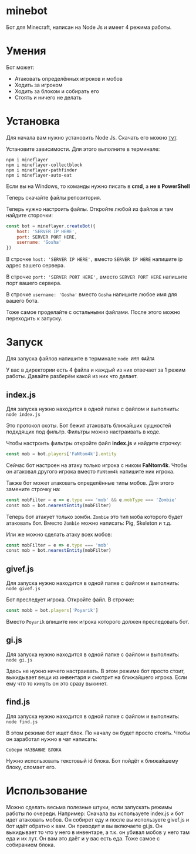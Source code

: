 # minebot
Бот для Minecraft, написан на Node Js и имеет 4 режима работы.

# Умения
Бот может:
* Атаковать определённых игроков и мобов
* Ходить за игроком
* Ходить за блоком и собирать его
* Стоять и ничего не делать

# Установка
Для начала вам нужно установить Node Js. Скачать его можно [тут](https://nodejs.org/ru/).

Установите зависимости.
Для этого выполните в терминале:
```
npm i mineflayer
npm i mineflayer-collectblock
npm i mineflayer-pathfinder
npm i mineflayer-auto-eat
```
Если вы на Windows, то команды нужно писать в __cmd__, а __не в PowerShell__

Теперь скачайте файлы репозитория.

Теперь нужно настроить файлы.
Откройте любой из файлов и там найдите сторочки:
```js
const bot = mineflayer.createBot({
    host: 'SERVER IP HERE',
    port: SERVER PORT HERE,
    username: 'Gosha'
})
```
В строчке `host: 'SERVER IP HERE',` вместо `SERVER IP HERE` напишите ip адрес вашего сервера.

В строчке `port: 'SERVER PORT HERE',` вместо `SERVER PORT HERE` напишите порт вашего сервера.

В строчке `username: 'Gosha'` вместо `Gosha` напишите любое имя для вашего бота.


Тоже самое проделайте с остальными файлами.
После этого можно переходить к запуску.
# Запуск
Для запуска файлов напишите в терминале:`node ИМЯ ФАЙЛА`

У вас в директории есть 4 файла и каждый из них отвечает за 1 режим работы. Давайте разберём какой из них что делает.

## index.js

Для запуска нужно находится в одной папке с файлом и выполнить:
```node index.js```

Это протокол охоты. Бот бежит атаковать ближайших сущностей подхдящих под фильтр.
Фильтры можно настраивать в коде.

Чтобы настроить фильтры откройте файл __index.js__ и найдите строчку:
```js
const mob = bot.players['FaNtom4k'].entity
```

Сейчас бот настроен на атаку только игрока с ником __FaNtom4k__. Чтобы он атаковал другого игрока вместо `FaNtom4k` напишите ник игрока.

Также бот может атаковать определённые типы мобов.
Для этого замените строчку на:
```js
const mobFilter = e => e.type === 'mob' && e.mobType === 'Zombie'
сonst mob = bot.nearestEntity(mobFilter)
```
Теперь бот атакует только зомби. `Zombie` это тип моба которого будет атаковать бот. Вместо `Zombie` можно написать: Pig, Skeleton и т.д.

Или же можно сделать атаку всех мобов:
```js
const mobFilter = e => e.type === 'mob'
сonst mob = bot.nearestEntity(mobFilter)
```

## givef.js

Для запуска нужно находится в одной папке с файлом и выполнить:
```node givef.js```

Бот преследует игрока.
Откройте файл.
В строчке:
```js
const mobb = bot.players['Poyarik']
```
Вместо `Poyarik` впишите ник игрока которого должен преследовать бот.

## gi.js
Для запуска нужно находится в одной папке с файлом и выполнить:
```node gi.js```

Здесь не нужно ничего настраивать.
В этом режиме бот просто стоит, выкидывает вещи из инвентаря и смотрит на ближайшего игрока.
Если ему что то кинуть он это сразу выкинет.

## find.js
Для запуска нужно находится в одной папке с файлом и выполнить:
```node find.js```

В этом режиме бот ищет блок. По началу он будет просто стоять. Чтобы он заработал нужно в чат написать:
```
Собери НАЗВАНИЕ БЛОКА
```

Нужно использовать текстовый id блока.
Бот пойдёт к ближайшему блоку, сломает его.

# Использование
Можно сделать весьма полезные штуки, если запускать режимы работы по очереди.
Например:
Сначала вы используете index.js и бот идет атаковать мобов. Он собирет еду и после вы используете givef.js и бот идёт обратно к вам. Он приходит и вы включаете gi.js. Он выкидывает то что у него в инвентаре, а т.к. он убивал мобов у него там еда и их лут. Он вам это даёт и у вас есть еда. Тоже самое с собиранием блока.
